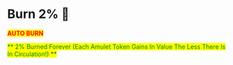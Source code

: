 # Burn 2% 🚀

<mark style="color:red;">**AUTO BURN**</mark>

<mark style="color:green;">** 2% Burned Forever (Each Amulet Token Gains In Value The Less There Is In Circulation!) **</mark>
